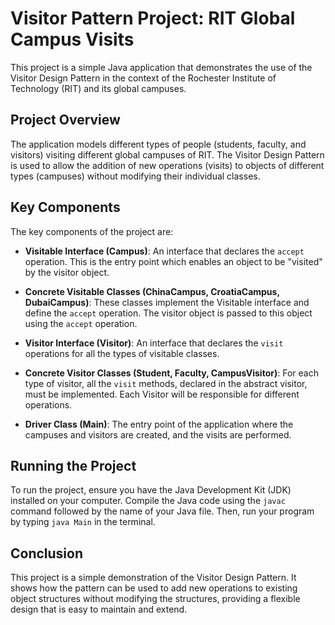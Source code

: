 # Visitor Pattern Project: RIT Global Campus Visits

This project is a simple Java application that demonstrates the use of the Visitor Design Pattern in the context of the Rochester Institute of Technology (RIT) and its global campuses.

## Project Overview

The application models different types of people (students, faculty, and visitors) visiting different global campuses of RIT. The Visitor Design Pattern is used to allow the addition of new operations (visits) to objects of different types (campuses) without modifying their individual classes.

## Key Components

The key components of the project are:

- **Visitable Interface (Campus)**: An interface that declares the `accept` operation. This is the entry point which enables an object to be "visited" by the visitor object.

- **Concrete Visitable Classes (ChinaCampus, CroatiaCampus, DubaiCampus)**: These classes implement the Visitable interface and define the `accept` operation. The visitor object is passed to this object using the `accept` operation.

- **Visitor Interface (Visitor)**: An interface that declares the `visit` operations for all the types of visitable classes.

- **Concrete Visitor Classes (Student, Faculty, CampusVisitor)**: For each type of visitor, all the `visit` methods, declared in the abstract visitor, must be implemented. Each Visitor will be responsible for different operations.

- **Driver Class (Main)**: The entry point of the application where the campuses and visitors are created, and the visits are performed.

## Running the Project

To run the project, ensure you have the Java Development Kit (JDK) installed on your computer. Compile the Java code using the `javac` command followed by the name of your Java file. Then, run your program by typing `java Main` in the terminal.

## Conclusion

This project is a simple demonstration of the Visitor Design Pattern. It shows how the pattern can be used to add new operations to existing object structures without modifying the structures, providing a flexible design that is easy to maintain and extend.